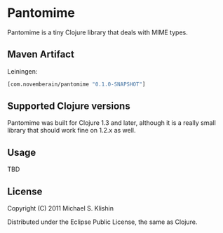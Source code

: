 # Pantomime

Pantomime is a tiny Clojure library that deals with MIME types.


## Maven Artifact

Leiningen:

```clojure
[com.novemberain/pantomime "0.1.0-SNAPSHOT"]
```


## Supported Clojure versions

Pantomime was built for Clojure 1.3 and later, although it is a really small library that should
work fine on 1.2.x as well.


## Usage

TBD


## License

Copyright (C) 2011 Michael S. Klishin

Distributed under the Eclipse Public License, the same as Clojure.
